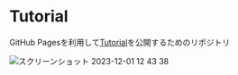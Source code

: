 # Tutorial
GitHub Pagesを利用して[Tutorial](https://oka-yuji.github.io/Tutorial/tutorials/tableofcontents/)を公開するためのリポジトリ

![スクリーンショット 2023-12-01 12 43 38](https://github.com/oka-yuji/Tutorial/assets/56917591/5ab45c7a-e792-4597-9d07-ce1fd429cb5a)
